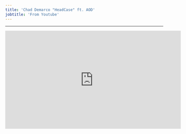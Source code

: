 ```yaml
---
title: 'Chad Demarco "HeadCase" ft. AOD'
jobtitle: 'From Youtube'
---
```


- - -

<iframe width="560" height="315" src="https://www.youtube.com/embed/D3A9vRBdImY" title="YouTube video player" frameborder="0" allow="accelerometer; autoplay; clipboard-write; encrypted-media; gyroscope; picture-in-picture" allowfullscreen></iframe>